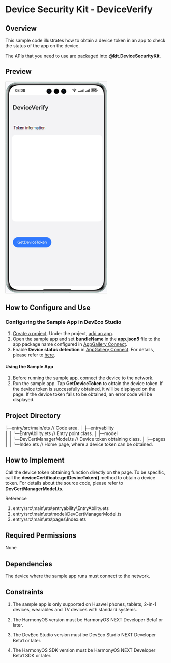 # Device Security Kit - DeviceVerify

## Overview

This sample code illustrates how to obtain a device token in an app to check the status of the app on the device.

The APIs that you need to use are packaged into **@kit.DeviceSecurityKit**.

## Preview
![Example effect](screenshots/device/home_page.png)

## How to Configure and Use

### Configuring the Sample App in DevEco Studio

1. [Create a project](https://developer.huawei.com/consumer/en/doc/app/agc-help-createproject-0000001100334664). Under the project, [add an app](https://developer.huawei.com/consumer/en/doc/app/agc-help-createapp-0000001146718717).
2. Open the sample app and set **bundleName** in the **app.json5** file to the app package name configured in [AppGallery Connect](https://developer.huawei.com/consumer/en/service/josp/agc/index.html).
3. Enable **Device status detection** in [AppGallery Connect](https://developer.huawei.com/consumer/en/service/josp/agc/index.html). For details, please refer to [here](https://developer.huawei.com/consumer/en/doc/harmonyos-guides/devicesecurity-introduction).

#### Using the Sample App
1. Before running the sample app, connect the device to the network.
2. Run the sample app. Tap **GetDeviceToken** to obtain the device token. If the device token is successfully obtained, it will be displayed on the page. If the device token fails to be obtained, an error code will be displayed.

## Project Directory
├─entry/src/main/ets            // Code area. 
│ ├─entryability                    
│ │ └─EntryAbility.ets          // Entry point class. 
│ ├─model                
│ │ └─DevCertManagerModel.ts    // Device token obtaining class. 
│ ├─pages                                     
│ │ └─Index.ets              // Home page, where a device token can be obtained.

## How to Implement

Call the device token obtaining function directly on the page. To be specific, call the **deviceCertificate.getDeviceToken()** method to obtain a device token. For details about the source code, please refer to **DevCertManagerModel.ts**.

Reference
1. entry\src\main\ets\entryability\EntryAbility.ets
2. entry\src\main\ets\model\DevCertManagerModel.ts
3. entry\src\main\ets\pages\Index.ets

## Required Permissions

None

## Dependencies

The device where the sample app runs must connect to the network.

## Constraints

1. The sample app is only supported on Huawei phones, tablets, 2-in-1 devices, wearables and TV devices with standard systems.

2. The HarmonyOS version must be HarmonyOS NEXT Developer Beta1 or later.

3. The DevEco Studio version must be DevEco Studio NEXT Developer Beta1 or later.

4. The HarmonyOS SDK version must be HarmonyOS NEXT Developer Beta1 SDK or later.
